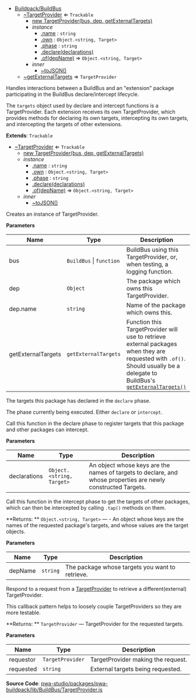 

* [Buildpack/BuildBus](#module_Buildpack/BuildBus)
    * [~TargetProvider](#module_Buildpack/BuildBus..TargetProvider) ⇐ `Trackable`
        * [new TargetProvider(bus, dep, getExternalTargets)](#new_module_Buildpack/BuildBus..TargetProvider_new)
        * _instance_
            * [.name](#module_Buildpack/BuildBus..TargetProvider+name) : `string`
            * [.own](#module_Buildpack/BuildBus..TargetProvider+own) : `Object.<string, Target>`
            * [.phase](#module_Buildpack/BuildBus..TargetProvider+phase) : `string`
            * [.declare(declarations)](#module_Buildpack/BuildBus..TargetProvider+declare)
            * [.of(depName)](#module_Buildpack/BuildBus..TargetProvider+of) ⇒ `Object.<string, Target>`
        * _inner_
            * [~toJSON()](#module_Buildpack/BuildBus..TargetProvider..toJSON)
    * [~getExternalTargets](#module_Buildpack/BuildBus..getExternalTargets) ⇒ `TargetProvider`


Handles interactions between a BuildBus and an "extension" package
participating in the BuildBus declare/intercept lifecycle.

The `targets` object used by declare and intercept functions is a TargetProvider.
Each extension receives its own TargetProvider, which provides methods for
declaring its own targets, intercepting its own targets, and intercepting the
targets of other extensions.

**Extends**: `Trackable`  

* [~TargetProvider](#module_Buildpack/BuildBus..TargetProvider) ⇐ `Trackable`
    * [new TargetProvider(bus, dep, getExternalTargets)](#new_module_Buildpack/BuildBus..TargetProvider_new)
    * _instance_
        * [.name](#module_Buildpack/BuildBus..TargetProvider+name) : `string`
        * [.own](#module_Buildpack/BuildBus..TargetProvider+own) : `Object.<string, Target>`
        * [.phase](#module_Buildpack/BuildBus..TargetProvider+phase) : `string`
        * [.declare(declarations)](#module_Buildpack/BuildBus..TargetProvider+declare)
        * [.of(depName)](#module_Buildpack/BuildBus..TargetProvider+of) ⇒ `Object.<string, Target>`
    * _inner_
        * [~toJSON()](#module_Buildpack/BuildBus..TargetProvider..toJSON)


Creates an instance of TargetProvider.

**Parameters**

| Name | Type | Description |
| --- | --- | --- |
| bus | `BuildBus` \| `function` | BuildBus using this TargetProvider, or, when testing, a logging function. |
| dep | `Object` | The package which owns this TargetProvider. |
| dep.name | `string` | Name of the package which owns this. |
| getExternalTargets | `getExternalTargets` | Function this TargetProvider will use to retrieve external packages when they are requested with `.of()`. Should usually be a delegate to BuildBus's [`getExternalTargets()`](http://pwastudio.io/pwa-buildpack/reference/buildbus/targetprovider/#buildpackbuildbusgetexternaltargets--targetprovider) |



The targets this package has declared in the `declare` phase.


The phase currently being executed. Either `declare` or `intercept`.


Call this function in the declare phase to register targets that this package and
other packages can intercept.

**Parameters**

| Name | Type | Description |
| --- | --- | --- |
| declarations | `Object.<string, Target>` | An object whose keys are the names of targets to declare, and whose properties are newly constructed Targets. |


Call this function in the intercept phase to get the targets of other packages, which
can then be intercepted by calling `.tap()` methods on them.

**Returns: **
`Object.<string, Target>`
   — - An object whose keys are the names
of the requested package's targets, and whose values are the target
objects.

**Parameters**

| Name | Type | Description |
| --- | --- | --- |
| depName | `string` | The package whose targets you want to retrieve. |



Respond to a request from a [TargetProvider](https://pwastudio.io/pwa-buildpack/reference/buildbus/targetprovider/)
to retrieve a different(external) TargetProvider.

This callback pattern helps to loosely couple TargetProviders so
they are more testable.

**Returns: **
`TargetProvider`
   — TargetProvider for the requested targets.

**Parameters**

| Name | Type | Description |
| --- | --- | --- |
| requestor | `TargetProvider` | TargetProvider making the request. |
| requested | `string` | External targets being requested. |



**Source Code**: [pwa-studio/packages/pwa-buildpack/lib/BuildBus/TargetProvider.js](https://github.com/magento/pwa-studio/blob/develop/packages/pwa-buildpack/lib/BuildBus/TargetProvider.js)